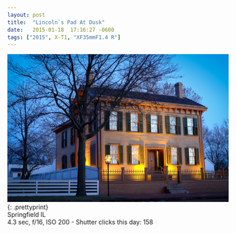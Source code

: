 ```yaml
---
layout: post
title:  "Lincoln`s Pad At Dusk"
date:   2015-01-18  17:16:27 -0600
tags: ["2015", X-T1, "XF35mmF1.4 R"]
---
```

![:title](/images/2015/2015_0118_DSCF1672.jpg)
{: .prettyprint}  
Springfield IL  
4.3 sec, f/16, ISO 200 - Shutter clicks this day: 158